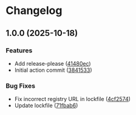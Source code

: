 # Changelog

## 1.0.0 (2025-10-18)


### Features

* Add release-please ([41480ec](https://github.com/benhodgson87/release-please-detect-major-action/commit/41480ec2c98e7b4ac4b705b396df2c1bf474b151))
* Initial action commit ([3841533](https://github.com/benhodgson87/release-please-detect-major-action/commit/38415335d097b48f1b39bb2d1766b39a11e8f4db))


### Bug Fixes

* Fix incorrect registry URL in lockfile ([4cf2574](https://github.com/benhodgson87/release-please-detect-major-action/commit/4cf25746414316d0352c991aea068f73eea7f20d))
* Update lockfile ([71fbab6](https://github.com/benhodgson87/release-please-detect-major-action/commit/71fbab6558012d378688ce9287f8f76553a586fc))
